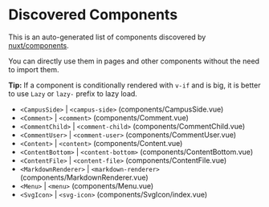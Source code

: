 # Discovered Components

This is an auto-generated list of components discovered by [nuxt/components](https://github.com/nuxt/components).

You can directly use them in pages and other components without the need to import them.

**Tip:** If a component is conditionally rendered with `v-if` and is big, it is better to use `Lazy` or `lazy-` prefix to lazy load.

- `<CampusSide>` | `<campus-side>` (components/CampusSide.vue)
- `<Comment>` | `<comment>` (components/Comment.vue)
- `<CommentChild>` | `<comment-child>` (components/CommentChild.vue)
- `<CommentUser>` | `<comment-user>` (components/CommentUser.vue)
- `<Content>` | `<content>` (components/Content.vue)
- `<ContentBottom>` | `<content-bottom>` (components/ContentBottom.vue)
- `<ContentFile>` | `<content-file>` (components/ContentFile.vue)
- `<MarkdownRenderer>` | `<markdown-renderer>` (components/MarkdownRenderer.vue)
- `<Menu>` | `<menu>` (components/Menu.vue)
- `<SvgIcon>` | `<svg-icon>` (components/SvgIcon/index.vue)
